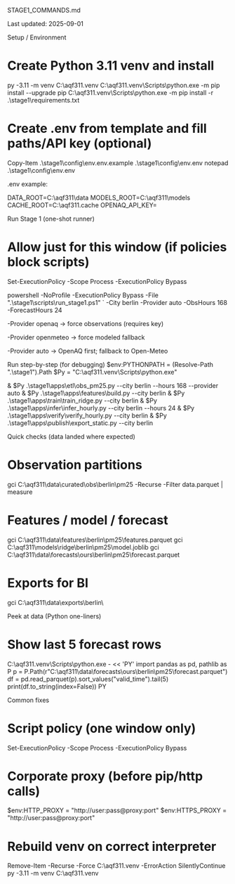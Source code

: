 STAGE1_COMMANDS.md

Last updated: 2025-09-01

Setup / Environment
# Create Python 3.11 venv and install
py -3.11 -m venv C:\aqf311\.venv
C:\aqf311\.venv\Scripts\python.exe -m pip install --upgrade pip
C:\aqf311\.venv\Scripts\python.exe -m pip install -r .\stage1\requirements.txt

# Create .env from template and fill paths/API key (optional)
Copy-Item .\stage1\config\env\.env.example .\stage1\config\env\.env
notepad .\stage1\config\env\.env


.env example:

DATA_ROOT=C:\aqf311\data
MODELS_ROOT=C:\aqf311\models
CACHE_ROOT=C:\aqf311\.cache
OPENAQ_API_KEY=<your key or leave blank>

Run Stage 1 (one-shot runner)
# Allow just for this window (if policies block scripts)
Set-ExecutionPolicy -Scope Process -ExecutionPolicy Bypass

powershell -NoProfile -ExecutionPolicy Bypass -File ".\stage1\scripts\run_stage1.ps1" `
  -City berlin -Provider auto -ObsHours 168 -ForecastHours 24


-Provider openaq → force observations (requires key)

-Provider openmeteo → force modeled fallback

-Provider auto → OpenAQ first; fallback to Open-Meteo

Run step-by-step (for debugging)
$env:PYTHONPATH = (Resolve-Path ".\stage1").Path
$Py = "C:\aqf311\.venv\Scripts\python.exe"

& $Py .\stage1\apps\etl\obs_pm25.py --city berlin --hours 168 --provider auto
& $Py .\stage1\apps\features\build.py --city berlin
& $Py .\stage1\apps\train\train_ridge.py --city berlin
& $Py .\stage1\apps\infer\infer_hourly.py --city berlin --hours 24
& $Py .\stage1\apps\verify\verify_hourly.py --city berlin
& $Py .\stage1\apps\publish\export_static.py --city berlin

Quick checks (data landed where expected)
# Observation partitions
gci C:\aqf311\data\curated\obs\berlin\pm25 -Recurse -Filter data.parquet | measure

# Features / model / forecast
gci C:\aqf311\data\features\berlin\pm25\features.parquet
gci C:\aqf311\models\ridge\berlin\pm25\model.joblib
gci C:\aqf311\data\forecasts\ours\berlin\pm25\forecast.parquet

# Exports for BI
gci C:\aqf311\data\exports\berlin\

Peek at data (Python one-liners)
# Show last 5 forecast rows
C:\aqf311\.venv\Scripts\python.exe - << 'PY'
import pandas as pd, pathlib as P
p = P.Path(r"C:\aqf311\data\forecasts\ours\berlin\pm25\forecast.parquet")
df = pd.read_parquet(p).sort_values("valid_time").tail(5)
print(df.to_string(index=False))
PY

Common fixes
# Script policy (one window only)
Set-ExecutionPolicy -Scope Process -ExecutionPolicy Bypass

# Corporate proxy (before pip/http calls)
$env:HTTP_PROXY  = "http://user:pass@proxy:port"
$env:HTTPS_PROXY = "http://user:pass@proxy:port"

# Rebuild venv on correct interpreter
Remove-Item -Recurse -Force C:\aqf311\.venv -ErrorAction SilentlyContinue
py -3.11 -m venv C:\aqf311\.venv
